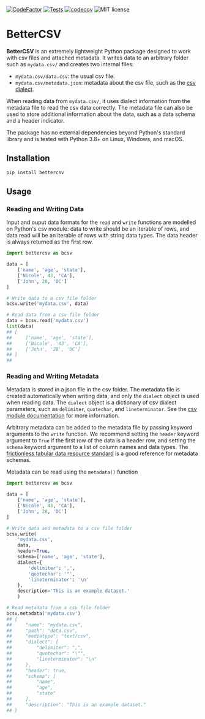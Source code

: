 
[![CodeFactor](https://www.codefactor.io/repository/github/olivierbinette/bettercsv/badge)](https://www.codefactor.io/repository/github/olivierbinette/bettercsv)
[![Tests](https://github.com/OlivierBinette/BetterCSV/actions/workflows/test.yml/badge.svg)](https://github.com/OlivierBinette/BetterCSV/actions/workflows/test.yml)
[![codecov](https://codecov.io/gh/OlivierBinette/BetterCSV/graph/badge.svg?token=YHS28KEJB9)](https://codecov.io/gh/OlivierBinette/BetterCSV)
![MIT license](https://img.shields.io/badge/License-MIT-blue.svg)


# BetterCSV

**BetterCSV** is an extremely lightweight Python package designed to work with csv files and attached metadata. It writes data to an arbitrary folder such as `mydata.csv/` and creates two internal files: 

- `mydata.csv/data.csv`: the usual csv file.
- `mydata.csv/metadata.json`: metadata about the csv file, such as the [csv dialect](https://docs.python.org/3/library/csv.html#csv-fmt-params).

When reading data from `mydata.csv/`, it uses dialect information from the metadata file to read the csv data correctly. The metadata file can also be used to store additional information about the data, such as a data schema and a header indicator.

The package has no external dependencies beyond Python's standard library and is tested with Python 3.8+ on Linux, Windows, and macOS.

## Installation

```bash 
pip install bettercsv
```

## Usage

### Reading and Writing Data

Input and ouput data formats for the `read` and `write` functions are modelled on Python's csv module: data to write should be an iterable of rows, and data read will be an iterable of rows with string data types. The data header is always returned as the first row.

```python
import bettercsv as bcsv

data = [
    ['name', 'age', 'state'],
    ['Nicole', 43, 'CA'],
    ['John', 28, 'DC']
]

# Write data to a csv file folder
bcsv.write('mydata.csv', data)

# Read data from a csv file folder
data = bcsv.read('mydata.csv')
list(data)
## [
##     ['name', 'age', 'state'],
##     ['Nicole', '43', 'CA'],
##     ['John', '28', 'DC']
## ]
## 
```

### Reading and Writing Metadata

Metadata is stored in a json file in the csv folder. The metadata file is created automatically when writing data, and only the `dialect` object is used when reading data. The `dialect` object is a dictionary of csv dialect parameters, such as `delimiter`, `quotechar`, and `lineterminator`. See the [csv module documentation](https://docs.python.org/3/library/csv.html#csv-fmt-params) for more information.

Arbitrary metadata can be added to the metadata file by passing keyword arguments to the `write` function. We recommend setting the `header` keyword argument to `True` if the first row of the data is a header row, and setting the `schema` keyword argument to a list of column names and data types. The [frictionless tabular data resource standard](https://specs.frictionlessdata.io/) is a good reference for metadata schemas.

Metadata can be read using the `metadata()` function

```python
import bettercsv as bcsv

data = [
    ['name', 'age', 'state'],
    ['Nicole', 43, 'CA'],
    ['John', 28, 'DC']
]

# Write data and metadata to a csv file folder
bcsv.write(
    'mydata.csv', 
    data, 
    header=True, 
    schema=['name', 'age', 'state'],
    dialect={
        'delimiter': ',',
        'quotechar': '"',
        'lineterminator': '\n'
    },
    description='This is an example dataset.'
    )

# Read metadata from a csv file folder
bcsv.metadata('mydata.csv')
## {
##     "name": "mydata.csv",
##     "path": "data.csv",
##     "mediatype": "text/csv",
##     "dialect": {
##         "delimiter": ",",
##         "quotechar": "\"",
##         "lineterminator": "\n"
##     },
##     "header": true,
##     "schema": [
##         "name",
##         "age",
##         "state"
##     ],
##     "description": "This is an example dataset."
## }
```
